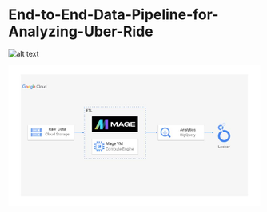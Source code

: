 # End-to-End-Data-Pipeline-for-Analyzing-Uber-Ride
![alt text](https://github.com/kanakpandit17/End-to-End-Data-Pipeline-for-Analyzing-Uber-Rides.git/architecture.jpg)

![screenshot](architecture.jpg)
